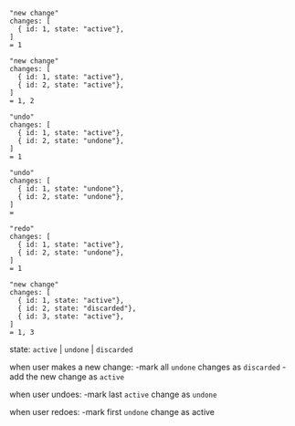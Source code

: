 








```
"new change"
changes: [
  { id: 1, state: "active"},
]
= 1

"new change"
changes: [
  { id: 1, state: "active"},
  { id: 2, state: "active"},
]
= 1, 2

"undo"
changes: [
  { id: 1, state: "active"},
  { id: 2, state: "undone"},
]
= 1

"undo"
changes: [
  { id: 1, state: "undone"},
  { id: 2, state: "undone"},
]
=

"redo"
changes: [
  { id: 1, state: "active"},
  { id: 2, state: "undone"},
]
= 1

"new change"
changes: [
  { id: 1, state: "active"},
  { id: 2, state: "discarded"},
  { id: 3, state: "active"},
]
= 1, 3
```




state: `active` | `undone` | `discarded`


when user makes a new change:
  -mark all `undone` changes as `discarded`
  -add the new change as `active`

when user undoes:
  -mark last `active` change as `undone`

when user redoes:
  -mark first `undone` change as active
